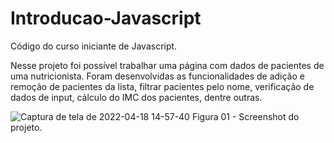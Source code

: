 # Introducao-Javascript

Código do curso iniciante de Javascript.

Nesse projeto foi possível trabalhar uma página com dados de pacientes de uma nutricionista. 
Foram desenvolvidas as funcionalidades de adição e remoção de pacientes da lista, filtrar pacientes pelo nome, verificação de dados de input, cálculo do IMC dos pacientes, dentre outras.


![Captura de tela de 2022-04-18 14-57-40](https://user-images.githubusercontent.com/102388948/163852038-768a20bd-d198-4768-84e2-ac51179e4998.png)
Figura 01 - Screenshot do projeto.

